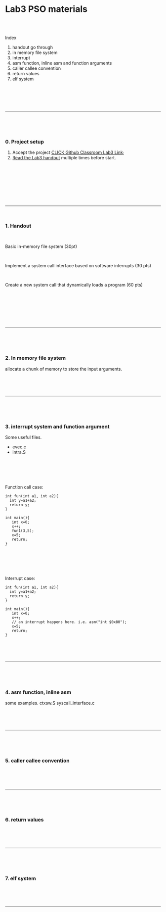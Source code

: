 # Lab3 PSO materials

</br>
</br>

Index

1. handout go through
1. in memory file system
1. interrupt
1. asm function, inline asm and function arguments
1. caller callee convention
1. return values
1. elf system



</br>
</br>
</br>
</br>

------------------------------------------
</br>

</br>
</br>

### 0. Project setup
1. Accept the project [CLICK Github Classroom Lab3 Link]();
2. [Read the Lab3 handout](https://www.cs.purdue.edu/homes/pfonseca/teaching/cs503/21spring/labs/lab3.html) multiple times before start.


</br>
</br>
</br>
</br>
</br>

</br>
</br>

------------------------------------------
</br>



### 1. Handout

</br>

Basic in-memory file system (30pt)

</br>

Implement a system call interface based on software interrupts (30 pts)

</br>

Create a new system call that dynamically loads a program (60 pts)

</br>
</br>
</br>
</br>

</br>
</br>

------------------------------------------
</br>
</br>
</br>


### 2. In memory file system

allocate a chunk of memory to store the input arguments.

</br>
</br>
</br>

------------------------------------------
</br>
</br>
</br>

### 3. interrupt system and function argument

Some useful files.
* evec.c
* intra.S

</br>
</br>
</br>
</br>

Function call case:
```
int fun(int a1, int a2){
  int y=a1+a2;
  return y;
}

int main(){
   int x=0;
   x++;
   fun1(3,5);
   x=5;
   return;
}

```




</br>
</br>
</br>
</br>

Interrupt case:
```
int fun(int a1, int a2){
  int y=a1+a2;
  return y;
}

int main(){
   int x=0;
   x++;
   // an interrupt happens here. i.e. asm("int $0x80");
   x=5;
   return;
}

```






</br>
</br>
</br>



------------------------------------------
</br>
</br>
</br>


### 4. asm function, inline asm 

some examples.
ctxsw.S
syscall_interface.c

</br>
</br>
</br>




------------------------------------------
</br>
</br>
</br>

### 5. caller callee convention


</br>
</br>
</br>




------------------------------------------
</br>
</br>
</br>

### 6. return values


</br>
</br>
</br>




------------------------------------------
</br>
</br>
</br>

### 7. elf system


</br>
</br>
</br>




------------------------------------------
</br>
</br>
</br>



